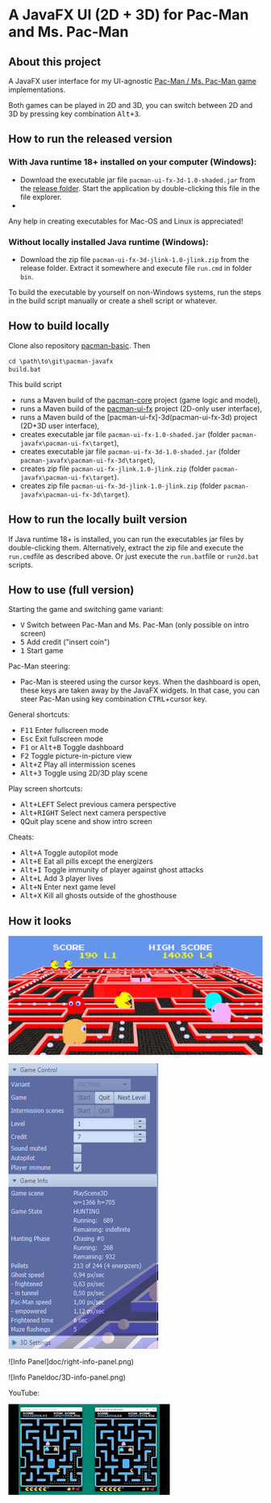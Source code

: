 # A JavaFX UI (2D + 3D) for Pac-Man and Ms. Pac-Man

## About this project

A JavaFX user interface for my UI-agnostic [Pac-Man / Ms. Pac-Man game](https://github.com/armin-reichert/pacman-basic) implementations. 

Both games can be played in 2D and 3D, you can switch between 2D and 3D by pressing key combination <kbd>Alt+3</kbd>.

## How to run the released version

### With Java runtime 18+ installed on your computer (Windows):
- Download the executable jar file `pacman-ui-fx-3d-1.0-shaded.jar` from the [release folder](https://github.com/armin-reichert/pacman-javafx/releases). Start the application by double-clicking this file in the file explorer. 
- 
Any help in creating executables for Mac-OS and Linux is appreciated!

### Without locally installed Java runtime (Windows):
- Download the zip file `pacman-ui-fx-3d-jlink-1.0-jlink.zip` from the release folder. Extract it somewhere and execute file `run.cmd` in folder `bin`.  

To build the executable by yourself on non-Windows systems, run the steps in the build script manually or create a shell script or whatever.

## How to build locally

Clone also repository [pacman-basic](https://github.com/armin-reichert/pacman-basic). Then

```
cd \path\to\git\pacman-javafx 
build.bat
```

This build script 
- runs a Maven build of the [pacman-core](https://github.com/armin-reichert/pacman-basic/tree/main/pacman-core) project (game logic and model),
- runs a Maven build of the [pacman-ui-fx](pacman-ui-fx) project (2D-only user interface),
- runs a Maven build of the [pacman-ui-fx]-3d(pacman-ui-fx-3d) project (2D+3D user interface),
- creates executable jar file `pacman-ui-fx-1.0-shaded.jar` (folder `pacman-javafx\pacman-ui-fx\target`),
- creates executable jar file `pacman-ui-fx-3d-1.0-shaded.jar` (folder `pacman-javafx\pacman-ui-fx-3d\target`),
- creates zip file `pacman-ui-fx-jlink.1.0-jlink.zip` (folder `pacman-javafx\pacman-ui-fx\target`).
- creates zip file `pacman-ui-fx-3d-jlink-1.0-jlink.zip` (folder `pacman-javafx\pacman-ui-fx-3d\target`).

## How to run the locally built version

If Java runtime 18+ is installed, you can run the executables jar files by double-clicking them. Alternatively, extract the zip file and execute the `run.cmd`file as described above. Or just execute the `run.bat`file or `run2d.bat` scripts.

## How to use (full version)

Starting the game and switching game variant:
- <kbd>V</kbd> Switch between Pac-Man and Ms. Pac-Man (only possible on intro screen)
- <kbd>5</kbd> Add credit ("insert coin")
- <kbd>1</kbd> Start game

Pac-Man steering:
- Pac-Man is steered using the cursor keys. When the dashboard is open, these keys are taken away by the JavaFX widgets. 
In that case, you can steer Pac-Man using key combination <kbd>CTRL</kbd>+cursor key.

General shortcuts:
- <kbd>F11</kbd> Enter fullscreen mode
- <kbd>Esc</kbd> Exit fullscreen mode
- <kbd>F1</kbd> or <kbd>Alt+B</kbd> Toggle dashboard
- <kbd>F2</kbd> Toggle picture-in-picture view
- <kbd>Alt+Z</kbd> Play all intermission scenes
- <kbd>Alt+3</kbd> Toggle using 2D/3D play scene

Play screen shortcuts:
- <kbd>Alt+LEFT</kbd> Select previous camera perspective
- <kbd>Alt+RIGHT</kbd> Select next camera perspective
- <kbd>Q</kbd>Quit play scene and show intro screen

Cheats:
  - <kbd>Alt+A</kbd> Toggle autopilot mode
  - <kbd>Alt+E</kbd> Eat all pills except the energizers
  - <kbd>Alt+I</kbd> Toggle immunity of player against ghost attacks
  - <kbd>Alt+L</kbd> Add 3 player lives
  - <kbd>Alt+N</kbd> Enter next game level
  - <kbd>Alt+X</kbd> Kill all ghosts outside of the ghosthouse 

## How it looks

![Play Scene](doc/pacman-maze.png)

![Info Panel](doc/left-info-panel.png)

![Info Panel]doc/right-info-panel.png)

![Info Paneldoc/3D-info-panel.png)

YouTube:

[![YouTube](doc/thumbnail.jpg)](https://www.youtube.com/watch?v=_3iQ-PKXX6Y)

